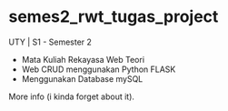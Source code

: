 # semes2_rwt_tugas_project
UTY | S1 - Semester 2
- Mata Kuliah Rekayasa Web Teori
- Web CRUD menggunakan Python FLASK
- Menggunakan Database mySQL

More info (i kinda forget about it).
